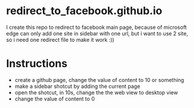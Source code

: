 # redirect_to_facebook.github.io

I create this repo to redirect to facebook main page, because of microsoft edge can only add one site in sidebar with one url, but i want to use 2 site, so i need one redirect file to make it work :))

# Instructions

- create a github page, change the value of content to 10 or something
- make a sidebar shotcut by adding the current page
- open the shotcut, in 10s, change the the web view to desktop view
- change the value of content to 0
